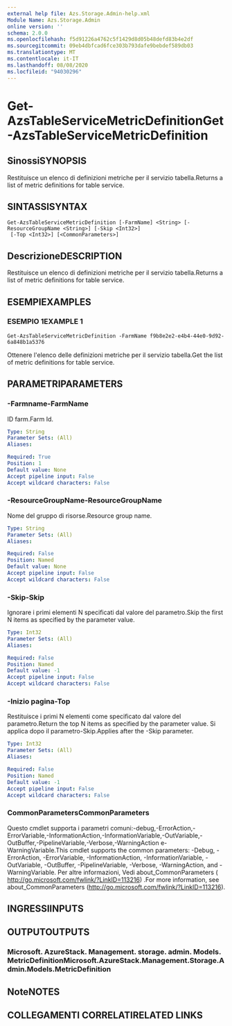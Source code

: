 ```yaml
---
external help file: Azs.Storage.Admin-help.xml
Module Name: Azs.Storage.Admin
online version: ''
schema: 2.0.0
ms.openlocfilehash: f5d91226a4762c5f1429d8d05b48defd83b4e2df
ms.sourcegitcommit: 09eb4dbfcad6fce303b793dafe9bebdef589db03
ms.translationtype: MT
ms.contentlocale: it-IT
ms.lasthandoff: 08/08/2020
ms.locfileid: "94030296"
---
```

# <span data-ttu-id="f9a65-101">Get-AzsTableServiceMetricDefinition</span><span class="sxs-lookup"><span data-stu-id="f9a65-101">Get-AzsTableServiceMetricDefinition</span></span>

## <span data-ttu-id="f9a65-102">Sinossi</span><span class="sxs-lookup"><span data-stu-id="f9a65-102">SYNOPSIS</span></span>
<span data-ttu-id="f9a65-103">Restituisce un elenco di definizioni metriche per il servizio tabella.</span><span class="sxs-lookup"><span data-stu-id="f9a65-103">Returns a list of metric definitions for table service.</span></span>

## <span data-ttu-id="f9a65-104">SINTASSI</span><span class="sxs-lookup"><span data-stu-id="f9a65-104">SYNTAX</span></span>

```
Get-AzsTableServiceMetricDefinition [-FarmName] <String> [-ResourceGroupName <String>] [-Skip <Int32>]
 [-Top <Int32>] [<CommonParameters>]
```

## <span data-ttu-id="f9a65-105">Descrizione</span><span class="sxs-lookup"><span data-stu-id="f9a65-105">DESCRIPTION</span></span>
<span data-ttu-id="f9a65-106">Restituisce un elenco di definizioni metriche per il servizio tabella.</span><span class="sxs-lookup"><span data-stu-id="f9a65-106">Returns a list of metric definitions for table service.</span></span>

## <span data-ttu-id="f9a65-107">ESEMPI</span><span class="sxs-lookup"><span data-stu-id="f9a65-107">EXAMPLES</span></span>

### <span data-ttu-id="f9a65-108">ESEMPIO 1</span><span class="sxs-lookup"><span data-stu-id="f9a65-108">EXAMPLE 1</span></span>
```
Get-AzsTableServiceMetricDefinition -FarmName f9b8e2e2-e4b4-44e0-9d92-6a848b1a5376
```

<span data-ttu-id="f9a65-109">Ottenere l'elenco delle definizioni metriche per il servizio tabella.</span><span class="sxs-lookup"><span data-stu-id="f9a65-109">Get the list of metric definitions for table service.</span></span>

## <span data-ttu-id="f9a65-110">PARAMETRI</span><span class="sxs-lookup"><span data-stu-id="f9a65-110">PARAMETERS</span></span>

### <span data-ttu-id="f9a65-111">-Farmname</span><span class="sxs-lookup"><span data-stu-id="f9a65-111">-FarmName</span></span>
<span data-ttu-id="f9a65-112">ID farm.</span><span class="sxs-lookup"><span data-stu-id="f9a65-112">Farm Id.</span></span>

```yaml
Type: String
Parameter Sets: (All)
Aliases:

Required: True
Position: 1
Default value: None
Accept pipeline input: False
Accept wildcard characters: False
```

### <span data-ttu-id="f9a65-113">-ResourceGroupName</span><span class="sxs-lookup"><span data-stu-id="f9a65-113">-ResourceGroupName</span></span>
<span data-ttu-id="f9a65-114">Nome del gruppo di risorse.</span><span class="sxs-lookup"><span data-stu-id="f9a65-114">Resource group name.</span></span>

```yaml
Type: String
Parameter Sets: (All)
Aliases:

Required: False
Position: Named
Default value: None
Accept pipeline input: False
Accept wildcard characters: False
```

### <span data-ttu-id="f9a65-115">-Skip</span><span class="sxs-lookup"><span data-stu-id="f9a65-115">-Skip</span></span>
<span data-ttu-id="f9a65-116">Ignorare i primi elementi N specificati dal valore del parametro.</span><span class="sxs-lookup"><span data-stu-id="f9a65-116">Skip the first N items as specified by the parameter value.</span></span>

```yaml
Type: Int32
Parameter Sets: (All)
Aliases:

Required: False
Position: Named
Default value: -1
Accept pipeline input: False
Accept wildcard characters: False
```

### <span data-ttu-id="f9a65-117">-Inizio pagina</span><span class="sxs-lookup"><span data-stu-id="f9a65-117">-Top</span></span>
<span data-ttu-id="f9a65-118">Restituisce i primi N elementi come specificato dal valore del parametro.</span><span class="sxs-lookup"><span data-stu-id="f9a65-118">Return the top N items as specified by the parameter value.</span></span>
<span data-ttu-id="f9a65-119">Si applica dopo il parametro-Skip.</span><span class="sxs-lookup"><span data-stu-id="f9a65-119">Applies after the -Skip parameter.</span></span>

```yaml
Type: Int32
Parameter Sets: (All)
Aliases:

Required: False
Position: Named
Default value: -1
Accept pipeline input: False
Accept wildcard characters: False
```

### <span data-ttu-id="f9a65-120">CommonParameters</span><span class="sxs-lookup"><span data-stu-id="f9a65-120">CommonParameters</span></span>
<span data-ttu-id="f9a65-121">Questo cmdlet supporta i parametri comuni:-debug,-ErrorAction,-ErrorVariable,-InformationAction,-InformationVariable,-OutVariable,-OutBuffer,-PipelineVariable,-Verbose,-WarningAction e-WarningVariable.</span><span class="sxs-lookup"><span data-stu-id="f9a65-121">This cmdlet supports the common parameters: -Debug, -ErrorAction, -ErrorVariable, -InformationAction, -InformationVariable, -OutVariable, -OutBuffer, -PipelineVariable, -Verbose, -WarningAction, and -WarningVariable.</span></span> <span data-ttu-id="f9a65-122">Per altre informazioni, Vedi about_CommonParameters ( http://go.microsoft.com/fwlink/?LinkID=113216) .</span><span class="sxs-lookup"><span data-stu-id="f9a65-122">For more information, see about_CommonParameters (http://go.microsoft.com/fwlink/?LinkID=113216).</span></span>

## <span data-ttu-id="f9a65-123">INGRESSI</span><span class="sxs-lookup"><span data-stu-id="f9a65-123">INPUTS</span></span>

## <span data-ttu-id="f9a65-124">OUTPUT</span><span class="sxs-lookup"><span data-stu-id="f9a65-124">OUTPUTS</span></span>

### <span data-ttu-id="f9a65-125">Microsoft. AzureStack. Management. storage. admin. Models. MetricDefinition</span><span class="sxs-lookup"><span data-stu-id="f9a65-125">Microsoft.AzureStack.Management.Storage.Admin.Models.MetricDefinition</span></span>

## <span data-ttu-id="f9a65-126">Note</span><span class="sxs-lookup"><span data-stu-id="f9a65-126">NOTES</span></span>

## <span data-ttu-id="f9a65-127">COLLEGAMENTI CORRELATI</span><span class="sxs-lookup"><span data-stu-id="f9a65-127">RELATED LINKS</span></span>
